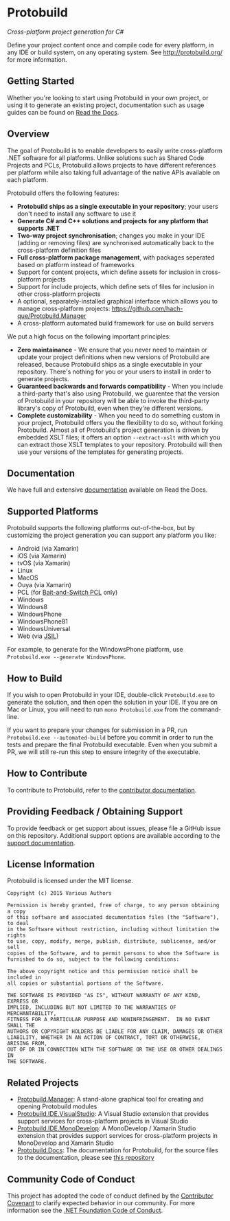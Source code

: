 Protobuild
==========

_Cross-platform project generation for C#_

Define your project content once and compile code for every platform, in any IDE or build system, on any operating system.  See http://protobuild.org/ for more information.

Getting Started
------------------

Whether you're looking to start using Protobuild in your own project, or using it to generate an existing project, documentation such as usage guides can be found on [Read the Docs](https://protobuild.readthedocs.org/).

Overview
----------

The goal of Protobuild is to enable developers to easily write cross-platform .NET software for all platforms.  Unlike solutions such as Shared Code Projects and PCLs, Protobuild allows projects to have different references per platform while also taking full advantage of the native APIs available on each platform.

Protobuild offers the following features:

  * **Protobuild ships as a single executable in your repository**; your users don't need to install any software to use it
  * **Generate C# and C++ solutions and projects for any platform that supports .NET**
  * **Two-way project synchronisation**; changes you make in your IDE (adding or removing files) are synchronised automatically back to the cross-platform definition files
  * **Full cross-platform package management**, with packages seperated based on platform instead of frameworks
  * Support for content projects, which define assets for inclusion in cross-platform projects
  * Support for include projects, which define sets of files for inclusion in other cross-platform projects
  * A optional, separately-installed graphical interface which allows you to manage cross-platform projects: https://github.com/hach-que/Protobuild.Manager
  * A cross-platform automated build framework for use on build servers

We put a high focus on the following important principles:

  * **Zero maintainance** - We ensure that you never need to maintain or update your project definitions when new versions of Protobuild are released, because Protobuild ships as a single executable in your repository.  There's nothing for you or your users to install in order to generate projects.
  * **Guaranteed backwards and forwards compatibility** - When you include a third-party that's also using Protobuild, we guarentee that the version of Protobuild in your repository will be able to invoke the third-party library's copy of Protobuild, even when they're different versions.
  * **Complete customizability** - When you need to do something custom in your project, Protobuild offers you the flexibility to do so, without forking Protobuild.  Almost all of Protobuild's project generation is driven by embedded XSLT files; it offers an option `--extract-xslt` with which you can extract those XSLT templates to your repository.  Protobuild will then use your versions of the templates for generating projects.

Documentation
----------------

We have full and extensive [documentation](https://protobuild.readthedocs.org/en/latest/) available on Read the Docs.

Supported Platforms
--------------------

Protobuild supports the following platforms out-of-the-box, but by customizing the project generation you can support any platform you like:

  * Android (via Xamarin)
  * iOS (via Xamarin)
  * tvOS (via Xamarin)
  * Linux
  * MacOS
  * Ouya (via Xamarin)
  * PCL (for [Bait-and-Switch PCL](http://log.paulbetts.org/the-bait-and-switch-pcl-trick/) only)
  * Windows
  * Windows8
  * WindowsPhone
  * WindowsPhone81
  * WindowsUniversal
  * Web (via [JSIL](https://github.com/sq/JSIL))

For example, to generate for the WindowsPhone platform, use `Protobuild.exe --generate WindowsPhone`.

How to Build
-----------------

If you wish to open Protobuild in your IDE, double-click `Protobuild.exe` to generate the solution, and then open the solution in your IDE.  If you are on Mac or Linux, you will need to run `mono Protobuild.exe` from the command-line.

If you want to prepare your changes for submission in a PR, run `Protobuild.exe --automated-build` before you commit in order to run the tests and prepare the final Protobuild executable.  Even when you submit a PR, we will still re-run this step to ensure integrity of the executable.

How to Contribute
--------------------

To contribute to Protobuild, refer to the [contributor documentation](https://protobuild.readthedocs.org/en/latest/contributing.html).

Providing Feedback / Obtaining Support
-----------------------------------------

To provide feedback or get support about issues, please file a GitHub issue on this repository.  Additional support options are available according to the [support documentation](https://protobuild.readthedocs.org/en/latest/support.html).

License Information
---------------------

Protobuild is licensed under the MIT license.

```
Copyright (c) 2015 Various Authors

Permission is hereby granted, free of charge, to any person obtaining a copy
of this software and associated documentation files (the "Software"), to deal
in the Software without restriction, including without limitation the rights
to use, copy, modify, merge, publish, distribute, sublicense, and/or sell
copies of the Software, and to permit persons to whom the Software is
furnished to do so, subject to the following conditions:

The above copyright notice and this permission notice shall be included in
all copies or substantial portions of the Software.

THE SOFTWARE IS PROVIDED "AS IS", WITHOUT WARRANTY OF ANY KIND, EXPRESS OR
IMPLIED, INCLUDING BUT NOT LIMITED TO THE WARRANTIES OF MERCHANTABILITY,
FITNESS FOR A PARTICULAR PURPOSE AND NONINFRINGEMENT.  IN NO EVENT SHALL THE
AUTHORS OR COPYRIGHT HOLDERS BE LIABLE FOR ANY CLAIM, DAMAGES OR OTHER
LIABILITY, WHETHER IN AN ACTION OF CONTRACT, TORT OR OTHERWISE, ARISING FROM,
OUT OF OR IN CONNECTION WITH THE SOFTWARE OR THE USE OR OTHER DEALINGS IN
THE SOFTWARE.
```

Related Projects
--------------------

  * [Protobuild.Manager](https://github.com/hach-que/Protobuild.Manager): A stand-alone graphical tool for creating and opening Protobuild modules
  * [Protobuild.IDE.VisualStudio](https://github.com/hach-que/Protobuild.IDE.VisualStudio): A Visual Studio extension that provides support services for cross-platform projects in Visual Studio
  * [Protobuild.IDE.MonoDevelop](https://github.com/hach-que/Protobuild.IDE.MonoDevelop): A MonoDevelop / Xamarin Studio extension that provides support services for cross-platform projects in MonoDevelop and Xamarin Studio
  * [Protobuild.Docs](https://protobuild.readthedocs.org/en/latest/): The documentation for Protobuild, for the source files to the documentation, please see [this repository](https://github.com/hach-que/Protobuild.Docs)

Community Code of Conduct
------------------------------

This project has adopted the code of conduct defined by the [Contributor Covenant](http://contributor-covenant.org/) to clarify expected behavior in our community. For more information see the [.NET Foundation Code of Conduct](http://www.dotnetfoundation.org/code-of-conduct).
